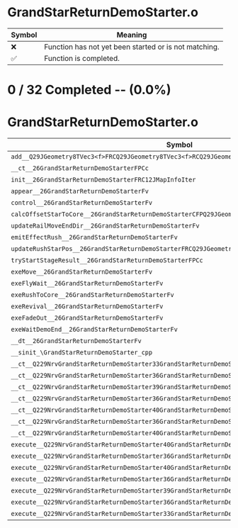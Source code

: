 # GrandStarReturnDemoStarter.o
| Symbol | Meaning 
| ------------- | ------------- 
| :x: | Function has not yet been started or is not matching. 
| :white_check_mark: | Function is completed. 


# 0 / 32 Completed -- (0.0%)
# GrandStarReturnDemoStarter.o
| Symbol | Decompiled? |
| ------------- | ------------- |
| `add__Q29JGeometry8TVec3<f>FRCQ29JGeometry8TVec3<f>RCQ29JGeometry8TVec3<f>` | :x: |
| `__ct__26GrandStarReturnDemoStarterFPCc` | :x: |
| `init__26GrandStarReturnDemoStarterFRC12JMapInfoIter` | :x: |
| `appear__26GrandStarReturnDemoStarterFv` | :x: |
| `control__26GrandStarReturnDemoStarterFv` | :x: |
| `calcOffsetStarToCore__26GrandStarReturnDemoStarterCFPQ29JGeometry8TVec3<f>` | :x: |
| `updateRailMoveEndDir__26GrandStarReturnDemoStarterFv` | :x: |
| `emitEffectRush__26GrandStarReturnDemoStarterFv` | :x: |
| `updateRushStarPos__26GrandStarReturnDemoStarterFRCQ29JGeometry8TVec3<f>l` | :x: |
| `tryStartStageResult__26GrandStarReturnDemoStarterFPCc` | :x: |
| `exeMove__26GrandStarReturnDemoStarterFv` | :x: |
| `exeFlyWait__26GrandStarReturnDemoStarterFv` | :x: |
| `exeRushToCore__26GrandStarReturnDemoStarterFv` | :x: |
| `exeRevival__26GrandStarReturnDemoStarterFv` | :x: |
| `exeFadeOut__26GrandStarReturnDemoStarterFv` | :x: |
| `exeWaitDemoEnd__26GrandStarReturnDemoStarterFv` | :x: |
| `__dt__26GrandStarReturnDemoStarterFv` | :x: |
| `__sinit_\GrandStarReturnDemoStarter_cpp` | :x: |
| `__ct__Q229NrvGrandStarReturnDemoStarter33GrandStarReturnDemoStarterNrvMoveFv` | :x: |
| `__ct__Q229NrvGrandStarReturnDemoStarter36GrandStarReturnDemoStarterNrvFlyWaitFv` | :x: |
| `__ct__Q229NrvGrandStarReturnDemoStarter39GrandStarReturnDemoStarterNrvRushToCoreFv` | :x: |
| `__ct__Q229NrvGrandStarReturnDemoStarter36GrandStarReturnDemoStarterNrvRevivalFv` | :x: |
| `__ct__Q229NrvGrandStarReturnDemoStarter40GrandStarReturnDemoStarterNrvStageResultFv` | :x: |
| `__ct__Q229NrvGrandStarReturnDemoStarter36GrandStarReturnDemoStarterNrvFadeOutFv` | :x: |
| `__ct__Q229NrvGrandStarReturnDemoStarter40GrandStarReturnDemoStarterNrvWaitDemoEndFv` | :x: |
| `execute__Q229NrvGrandStarReturnDemoStarter40GrandStarReturnDemoStarterNrvWaitDemoEndCFP5Spine` | :x: |
| `execute__Q229NrvGrandStarReturnDemoStarter36GrandStarReturnDemoStarterNrvFadeOutCFP5Spine` | :x: |
| `execute__Q229NrvGrandStarReturnDemoStarter40GrandStarReturnDemoStarterNrvStageResultCFP5Spine` | :x: |
| `execute__Q229NrvGrandStarReturnDemoStarter36GrandStarReturnDemoStarterNrvRevivalCFP5Spine` | :x: |
| `execute__Q229NrvGrandStarReturnDemoStarter39GrandStarReturnDemoStarterNrvRushToCoreCFP5Spine` | :x: |
| `execute__Q229NrvGrandStarReturnDemoStarter36GrandStarReturnDemoStarterNrvFlyWaitCFP5Spine` | :x: |
| `execute__Q229NrvGrandStarReturnDemoStarter33GrandStarReturnDemoStarterNrvMoveCFP5Spine` | :x: |
